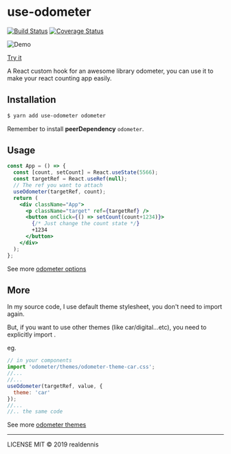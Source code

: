 # use-odometer
[![Build Status](https://travis-ci.org/realdennis/use-odometer.svg?branch=master)](https://travis-ci.org/realdennis/use-odometer)
[![Coverage Status](https://coveralls.io/repos/github/realdennis/use-odometer/badge.svg?branch=master)](https://coveralls.io/github/realdennis/use-odometer?branch=master)

![Demo](https://media.giphy.com/media/LUeLbnjIam07lJlyU3/giphy.gif)

[Try it](https://codesandbox.io/s/1o768qxl0j)

A React custom hook for an awesome library odometer, you can use it to make your react counting app easily.

## Installation

```bash
$ yarn add use-odometer odometer
```

Remember to install **peerDependency** `odometer`.

## Usage

```jsx
const App = () => {
  const [count, setCount] = React.useState(5566);
  const targetRef = React.useRef(null);
  // The ref you want to attach
  useOdometer(targetRef, count);
  return (
    <div className="App">
      <p className="target" ref={targetRef} />
      <button onClick={() => setCount(count+1234)}>
        {/* Just change the count state */}
        +1234
      </button>
    </div>
  );
};
```
See more [odometer options](https://github.hubspot.com/odometer/#advanced)


## More

In my source code, I use default theme stylesheet, you don't need to import again.

But, if you want to use other themes (like car/digital...etc), you need to explicitly import .

eg.

```jsx
// in your components
import 'odometer/themes/odometer-theme-car.css';
//...
//...
useOdometer(targetRef, value, {
  theme: 'car'
});
//...
//.. the same code
```
See more [odometer themes](https://github.hubspot.com/odometer/api/themes/)

---

LICENSE MIT © 2019 realdennis
